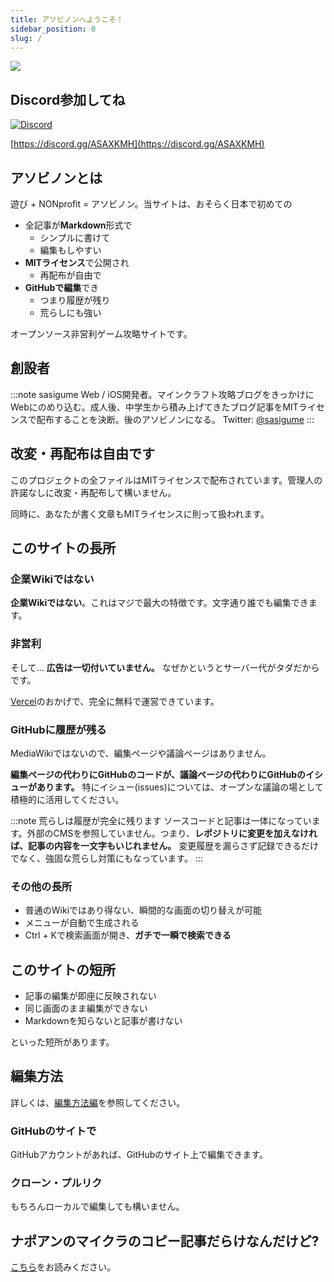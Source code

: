 ```yaml
---
title: アソビノンへようこそ！
sidebar_position: 0
slug: /
---
```


![](https://asobinon.org/ogp/ogp-1200x630.png)


## Discord参加してね

[![Discord](https://img.shields.io/discord/390466362373570561)](https://discord.gg/ASAXKMH)

[https://discord.gg/ASAXKMH](https://discord.gg/ASAXKMH)

## アソビノンとは

遊び + NONprofit = アソビノン。当サイトは、おそらく日本で初めての

- 全記事が**Markdown**形式で
  - シンプルに書けて
  - 編集もしやすい
- **MITライセンス**で公開され
  - 再配布が自由で
- **GitHubで編集**でき
  - つまり履歴が残り
  - 荒らしにも強い

オープンソース非営利ゲーム攻略サイトです。

## 創設者

:::note sasigume
Web / iOS開発者。マインクラフト攻略ブログをきっかけにWebにのめり込む。成人後、中学生から積み上げてきたブログ記事をMITライセンスで配布することを決断。後のアソビノンになる。
Twitter: [@sasigume](https://twitter.com/sasigume)
:::

## 改変・再配布は自由です

このプロジェクトの全ファイルはMITライセンスで配布されています。管理人の許諾なしに改変・再配布して構いません。

同時に、あなたが書く文章もMITライセンスに則って扱われます。

## このサイトの長所

### 企業Wikiではない

**企業Wikiではない**。これはマジで最大の特徴です。文字通り誰でも編集できます。

### 非営利

そして... **広告は一切付いていません。** なぜかというとサーバー代がタダだからです。

[Vercel](https://vercel.com)のおかげで、完全に無料で運営できています。

### GitHubに履歴が残る

MediaWikiではないので、編集ページや議論ページはありません。

**編集ページの代わりにGitHubのコードが、議論ページの代わりにGitHubのイシューがあります。** 特にイシュー(issues)については、オープンな議論の場として積極的に活用してください。

:::note 荒らしは履歴が完全に残ります
ソースコードと記事は一体になっています。外部のCMSを参照していません。つまり、**レポジトリに変更を加えなければ、記事の内容を一文字もいじれません。** 変更履歴を漏らさず記録できるだけでなく、強固な荒らし対策にもなっています。
:::

### その他の長所

- 普通のWikiではあり得ない、瞬間的な画面の切り替えが可能
- メニューが自動で生成される
- Ctrl + Kで検索画面が開き、**ガチで一瞬で検索できる**

## このサイトの短所

- 記事の編集が即座に反映されない
- 同じ画面のまま編集ができない
- Markdownを知らないと記事が書けない

といった短所があります。

## 編集方法

詳しくは、[編集方法編](/ASOBINON/contribute/)を参照してください。

### GitHubのサイトで

GitHubアカウントがあれば、GitHubのサイト上で編集できます。

### クローン・プルリク

もちろんローカルで編集しても構いません。

## ナポアンのマイクラのコピー記事だらけなんだけど?

[こちら](/ASOBINON/napoan)をお読みください。
